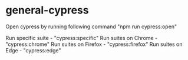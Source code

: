 # general-cypress

Open cypress by running following command "npm run cypress:open"

Run specific suite - "cypress:specific"
Run suites on Chrome - "cypress:chrome"
Run suites on Firefox - "cypress:firefox"
Run suites on Edge - "cypress:edge"